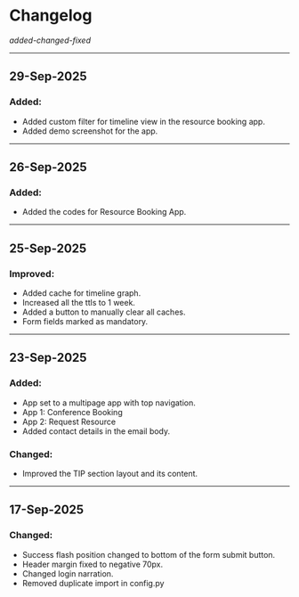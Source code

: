 # Changelog

_added-changed-fixed_

---

## 29-Sep-2025

### Added:

- Added custom filter for timeline view in the resource booking app.
- Added demo screenshot for the app.

---

## 26-Sep-2025

### Added:

- Added the codes for Resource Booking App.

---

## 25-Sep-2025

### Improved:

- Added cache for timeline graph.
- Increased all the ttls to 1 week.
- Added a button to manually clear all caches.
- Form fields marked as mandatory.

---

## 23-Sep-2025

### Added:

- App set to a multipage app with top navigation.
- App 1: Conference Booking
- App 2: Request Resource
- Added contact details in the email body.

### Changed:

- Improved the TIP section layout and its content.

---

## 17-Sep-2025

### Changed:

- Success flash position changed to bottom of the form submit button.
- Header margin fixed to negative 70px.
- Changed login narration.
- Removed duplicate import in config.py
